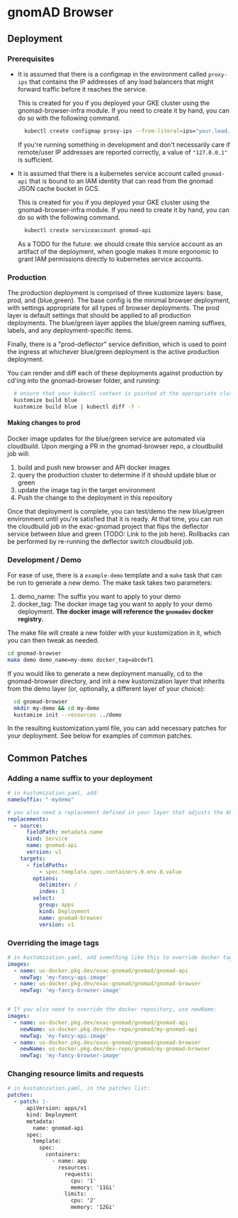 # gnomAD Browser

## Deployment

### Prerequisites

- It is assumed that there is a configmap in the environment called `proxy-ips` that contains the IP addresses of any load balancers that might forward traffic before it reaches the service.

  This is created for you if you deployed your GKE cluster using the gnomad-browser-infra module. If you need to create it by hand, you can do so with the following command.

  ```sh
    kubectl create configmap proxy-ips --from-literal=ips="your.load.balacer.ip,127.0.0.1"
  ```

  If you're running something in development and don't necessarily care if remote/user IP addresses are reported correctly, a value of `"127.0.0.1"` is sufficient.

- It is assumed that there is a kubernetes service account called `gnomad-api` that is bound to an IAM identity that can read from the gnomad JSON cache bucket in GCS.

  This is created for you if you deployed your GKE cluster using the gnomad-browser-infra module. If you need to create it by hand, you can do so with the following command.

  ```sh
    kubectl create serviceaccount gnomad-api
  ```

  As a TODO for the future: we should create this service account as an artifact of the deployment, when google makes it more ergonomic to grant IAM permissions directly to kubernetes service accounts.

### Production

The production deployment is comprised of three kustomize layers: base, prod, and {blue,green}. The base config is the minimal browser deployment, with settings appropriate for all types of browser deployments. The prod layer is default settings that should be applied to all production deployments. The blue/green layer applies the blue/green naming suffixes, labels, and any deployment-specific items.

Finally, there is a "prod-deflector" service definition, which is used to point the ingress at whichever blue/green deployment is the active production deployment.

You can render and diff each of these deployments against production by cd'ing into the gnomad-browser folder, and running:

```sh
  # ensure that your kubectl context is pointed at the appropriate cluster
  kustomize build blue
  kustomize build blue | kubectl diff -f -
```

#### Making changes to prod

Docker image updates for the blue/green service are automated via cloudbuild. Upon merging a PR in the gnomad-browser repo, a cloudbuild job will:

1. build and push new browser and API docker images
2. query the production cluster to determine if it should update blue or green
3. update the image tag in the target environment
4. Push the change to the deployment in this repository

Once that deployment is complete, you can test/demo the new blue/green environment until you're satisfied that it is ready. At that time, you can run the cloudbuild job in the exac-gnomad project that flips the deflector service between blue and green (TODO: Link to the job here). Rollbacks can be performed by re-running the deflector switch cloudbuild job.

### Development / Demo

For ease of use, there is a `example-demo` template and a `make` task that can be run to generate a new demo. The make task takes two parameters:

1. demo_name: The suffix you want to apply to your demo
2. docker_tag: The docker image tag you want to apply to your demo deployment. **The docker image will reference the `gnomadev` docker registry.**

The make file will create a new folder with your kustomization in it, which you can then tweak as needed.

```sh
cd gnomad-browser
make demo demo_name=my-demo docker_tag=abcdef1
```

If you would like to generate a new deployment manually, cd to the gnomad-browser directory, and init a new kustomization layer that inherits from the demo layer (or, optionally, a different layer of your choice):

```sh
  cd gnomad-browser
  mkdir my-demo && cd my-demo
  kustomize init --resources ../demo
```

In the resulting kustomization.yaml file, you can add necessary patches for your deployment. See below for examples of common patches.

## Common Patches

### Adding a name suffix to your deployment

```yaml
# in kustomization.yaml, add:
nameSuffix: "-mydemo"

# you also need a replacement defined in your layer that adjusts the API_URL env var:
replacements:
  - source:
      fieldPath: metadata.name
      kind: Service
      name: gnomad-api
      version: v1
    targets:
      - fieldPaths:
          - spec.template.spec.containers.0.env.0.value
        options:
          delimiter: /
          index: 2
        select:
          group: apps
          kind: Deployment
          name: gnomad-browser
          version: v1
```

### Overriding the image tags

```yaml
# in kustomization.yaml, add something like this to override docker tags:
images:
  - name: us-docker.pkg.dev/exac-gnomad/gnomad/gnomad-api
    newTag: 'my-fancy-api-image'
  - name: us-docker.pkg.dev/exac-gnomad/gnomad/gnomad-browser
    newTag: 'my-fancy-browser-image'


# If you also need to override the docker repository, use newName:
images:
  - name: us-docker.pkg.dev/exac-gnomad/gnomad/gnomad-api
    newName: us-docker.pkg.dev/dev-repo/gnomad/my-gnomad-api
    newTag: 'my-fancy-api-image'
  - name: us-docker.pkg.dev/exac-gnomad/gnomad/gnomad-browser
    newName: us-docker.pkg.dev/dev-repo/gnomad/my-gnomad-browser
    newTag: 'my-fancy-browser-image'
```

### Changing resource limits and requests

```yaml
# in kustomization.yaml, in the patches list:
patches:
  - patch: |-
      apiVersion: apps/v1
      kind: Deployment
      metadata:
        name: gnomad-api
      spec:
        template:
          spec:
            containers:
              - name: app
                resources:
                  requests:
                    cpu: '1'
                    memory: '11Gi'
                  limits:
                    cpu: '2'
                    memory: '12Gi'
```
